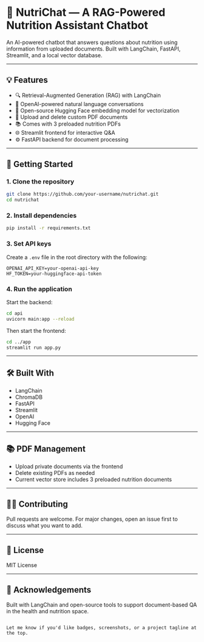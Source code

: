 # 🥗 NutriChat — A RAG-Powered Nutrition Assistant Chatbot
An AI-powered chatbot that answers questions about nutrition using information from uploaded documents. Built with LangChain, FastAPI, Streamlit, and a local vector database.

---

## 💡 Features

- 🔍 Retrieval-Augmented Generation (RAG) with LangChain
- 🧠 OpenAI-powered natural language conversations
- 🧠 Open-source Hugging Face embedding model for vectorization
- 📄 Upload and delete custom PDF documents
- 📚 Comes with 3 preloaded nutrition PDFs
- 🌐 Streamlit frontend for interactive Q&A
- ⚙️ FastAPI backend for document processing

---

## 🚀 Getting Started

### 1. Clone the repository

```bash
git clone https://github.com/your-username/nutrichat.git
cd nutrichat
````

### 2. Install dependencies

```bash
pip install -r requirements.txt
```

### 3. Set API keys

Create a `.env` file in the root directory with the following:

```env
OPENAI_API_KEY=your-openai-api-key
HF_TOKEN=your-huggingface-api-token
```

### 4. Run the application

Start the backend:

```bash
cd api
uvicorn main:app --reload
```

Then start the frontend:

```bash
cd ../app
streamlit run app.py
```

---

## 🛠 Built With

* LangChain
* ChromaDB
* FastAPI
* Streamlit
* OpenAI
* Hugging Face

---

## 📚 PDF Management

* Upload private documents via the frontend
* Delete existing PDFs as needed
* Current vector store includes 3 preloaded nutrition documents

---

## 🙋‍♀️ Contributing

Pull requests are welcome. For major changes, open an issue first to discuss what you want to add.

---

## 📜 License

MIT License

---

## 🌟 Acknowledgements

Built with LangChain and open-source tools to support document-based QA in the health and nutrition space.

```

Let me know if you'd like badges, screenshots, or a project tagline at the top.
```
